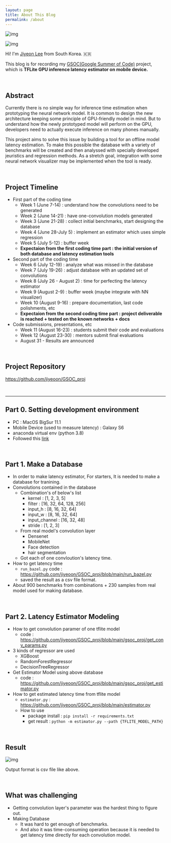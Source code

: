 ```yaml
---
layout: page
title: About This Blog
permalink: /about
---
```


![img](https://www.embecosm.com/app/uploads/gsoc.png)

![img](https://google.github.io/mediapipe/images/mediapipe_small.png)


Hi! I'm [Jiyeon Lee](https://github.com/jiyeoon) from South Korea. 🇰🇷

This blog is for recording my [GSOC(Google Summer of Code)](https://summerofcode.withgoogle.com/) project, which is **TFLite GPU inference latency estimator on mobile device.**

<br/>

## Abstract

Currently there is no simple way for inference time estimation when prototyping the neural network model. It is common to design the new architecture keeping some principle of GPU-friendly model in mind. But to understand how the newly prototyped model will perform on the GPU, developers need to actually execute inference on many phones manually.

This project aims to solve this issue by building a tool for an offline model latency estimation. To make this possible the database with a variety of benchmarks will be created and then analyssed with specially developed jeuristics and regression methods. As a stretch goal, integration with some neural network visualizer may be implemented when the tool is ready.

<br/>

## Project Timeline

- First part of the coding time
  - Week 1 (June 7-14) : understand how the convolutions need to be generated
  - Week 2 (June 14-21) : have one-convolution models generated
  - Week 3 (June 21-28) : collect initial benchmarks, start designing the database
  - Week 4 (June 28-July 5) : implement an estimator which uses simple regression
  - Week 5 (July 5-12) : buffer week
  - **Expectaion from the first coding time part : the initial version of both database and latency estimation tools**
- Second part of the coding time
  - Week 6 (July 12-19) : analyze what was missed in the database
  - Week 7 (July 19-26) : adjust database with an updated set of convolutions
  - Week 8 (July 26 - August 2) : time for perfecting the latency estimator
  - Week 9 (August 2-9) : buffer week (maybe integrate with NN visualizer)
  - Week 10 (August 9-16) : prepare documentation, last code polishments, etc
  - **Expectaion from the second coding time part : project deliverable is reached + tested on the known networks + docs**
- Code submissions, presentations, etc
  - Week 11 (August 16-23) : students submit their code and evaluations
  - Week 12 (August 23-30) : mentors submit final evaluations
  - August 31 - Results are announced

<br/>

## Project Repository

<https://github.com/jiyeoon/GSOC_proj>

<br/>

---

## Part 0. Setting development environment

- PC : MacOS BigSur 11.1
- Mobile Device (used to measure latency) : Galaxy S6
- anaconda virtual env (python 3.8)
- Followed this [link](https://impjdi.blogspot.com/2020/05/compile-tensorflow-lite-on-mcos-catalina.html)


<br/>

## Part 1. Make a Database

- In order to make latency estimator, For starters, It is needed to make a database for tranining.
- Convolutions contained in the database
  - Combination's of below's list
    - kernel : [1, 2, 3, 5]
    - filter : [16, 32, 64, 128, 256]
    - input_h : [8, 16, 32, 64]
    - input_w : [8, 16, 32, 64]
    - input_channel : [16, 32, 48]
    - stride : [1, 2, 3]
  - From real model's convolution layer
    - Densenet
    - MobileNet
    - Face detection
    - hair segmentation
  - Got each of one convloution's latency time. 
- How to get latency time
  - `run_bazel.py` code : <https://github.com/jiyeoon/GSOC_proj/blob/main/run_bazel.py>
  - saved the result as a csv file format.
- About 900 benchmarks from combinations + 230 samples from real model used for making database.


<br/>

## Part 2. Latency Estimator Modeling

- How to get convolution paramer of one tflite model
  - code : <https://github.com/jiyeoon/GSOC_proj/blob/main/gsoc_proj/get_conv_params.py>
- 3 kinds of regressor are used
  - XGBoost
  - RandomForestRegressor
  - DecisionTreeRegressor
- Get Estimator Model using above database
  - code : <https://github.com/jiyeoon/GSOC_proj/blob/main/gsoc_proj/get_estimator.py>
- How to get estimated latency time from tflite model
  - `estimator.py` : <https://github.com/jiyeoon/GSOC_proj/blob/main/estimator.py>
  - How to use
    - package install : `pip install -r requirements.txt`
    - get result : `python -m estimator.py --path {TFLITE_MODEL_PATH}`


<br/>

## Result

![img](assets/img/img.png)

Output format is csv file like above.



<br/>


## What was challenging 

- Getting convolution layer's parameter was the hardest thing to figure out.
- Making Database
  - It was hard to get enough of benchmarks.
  - And also it was time-consuming operation because it is needed to get latency time directly for each convolution model.
  

<br/>
